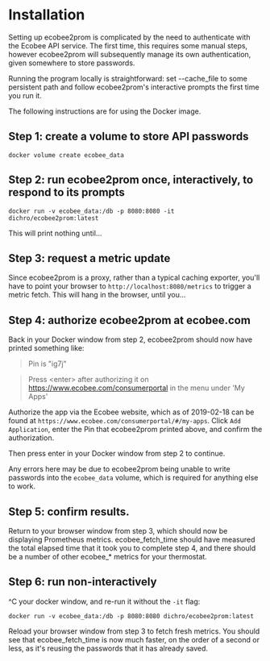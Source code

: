 # Installation

Setting up ecobee2prom is complicated by the need to authenticate with the Ecobee API service. The first time, this requires some manual steps, however ecobee2prom will subsequently manage its own authentication, given somewhere to store passwords.

Running the program locally is straightforward: set --cache_file to some persistent path and follow ecobee2prom's interactive prompts the first time you run it.

The following instructions are for using the Docker image.

## Step 1: create a volume to store API passwords

`docker volume create ecobee_data`

## Step 2: run ecobee2prom once, interactively, to respond to its prompts

`docker run -v ecobee_data:/db -p 8080:8080 -it dichro/ecobee2prom:latest`

This will print nothing until...

## Step 3: request a metric update

Since ecobee2prom is a proxy, rather than a typical caching exporter, you'll have to point your browser to `http://localhost:8080/metrics` to trigger a metric fetch. This will hang in the browser, until you...

## Step 4: authorize ecobee2prom at ecobee.com

Back in your Docker window from step 2, ecobee2prom should now have printed something like:

> Pin is "ig7j"

> Press &lt;enter> after authorizing it on https://www.ecobee.com/consumerportal in the menu under 'My Apps'

Authorize the app via the Ecobee website, which as of 2019-02-18 can be found at `https://www.ecobee.com/consumerportal/#/my-apps`. Click `Add Application`, enter the Pin that ecobee2prom printed above, and confirm the authorization.

Then press enter in your Docker window from step 2 to continue.

Any errors here may be due to ecobee2prom being unable to write passwords into the `ecobee_data` volume, which is required for anything else to work.

## Step 5: confirm results.

Return to your browser window from step 3, which should now be displaying Prometheus metrics. ecobee_fetch_time should have measured the total elapsed time that it took you to complete step 4, and there should be a number of other ecobee_* metrics for your thermostat.

## Step 6: run non-interactively

^C your docker window, and re-run it without the `-it` flag:

`docker run -v ecobee_data:/db -p 8080:8080 dichro/ecobee2prom:latest`

Reload your browser window from step 3 to fetch fresh metrics. You should see that ecobee_fetch_time is now much faster, on the order of a second or less, as it's reusing the passwords that it has already saved.